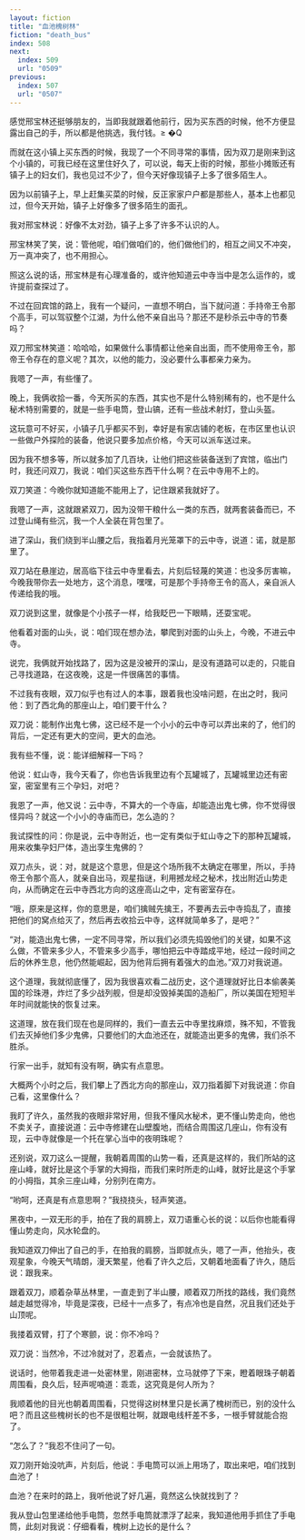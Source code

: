 ```yaml
---
layout: fiction
title: "血池槐树林"
fiction: "death_bus"
index: 508
next:
  index: 509
  url: "0509"
previous:
  index: 507
  url: "0507"
---
```

感觉邢宝林还挺够朋友的，当即我就跟着他前行，因为买东西的时候，他不方便显露出自己的手，所以都是他挑选，我付钱。≥ �Q

而就在这小镇上买东西的时候，我现了一个不同寻常的事情，因为双刀是刚来到这个小镇的，可我已经在这里住好久了，可以说，每天上街的时候，那些小摊贩还有镇子上的妇女们，我也见过不少了，但今天好像现镇子上多了很多陌生人。

因为以前镇子上，早上赶集买菜的时候，反正家家户户都是那些人，基本上也都见过，但今天开始，镇子上好像多了很多陌生的面孔。

我对邢宝林说：好像不太对劲，镇子上多了许多不认识的人。

邢宝林笑了笑，说：管他呢，咱们做咱们的，他们做他们的，相互之间又不冲突，万一真冲突了，也不用担心。

照这么说的话，邢宝林是有心理准备的，或许他知道云中寺当中是怎么运作的，或许提前查探过了。

不过在回宾馆的路上，我有一个疑问，一直想不明白，当下就问道：手持帝王令那个高手，可以驾驭整个江湖，为什么他不亲自出马？那还不是秒杀云中寺的节奏吗？

双刀邢宝林笑道：哈哈哈，如果做什么事情都让他亲自出面，而不使用帝王令，那帝王令存在的意义呢？其次，以他的能力，没必要什么事都亲力亲为。

我嗯了一声，有些懂了。

晚上，我俩收拾一番，今天所买的东西，其实也不是什么特别稀有的，也不是什么秘术特别需要的，就是一些手电筒，登山镐，还有一些战术射灯，登山头盔。

这玩意可不好买，小镇子几乎都买不到，幸好是有家店铺的老板，在市区里也认识一些做户外探险的装备，他说只要多加点价格，今天可以派车送过来。

因为我不想多等，所以就多加了几百块，让他们把这些装备送到了宾馆，临出门时，我还问双刀，我说：咱们买这些东西干什么啊？在云中寺用不上的。

双刀笑道：今晚你就知道能不能用上了，记住跟紧我就好了。

我嗯了一声，这就跟紧双刀，因为没带干粮什么一类的东西，就两套装备而已，不过登山绳有些沉，我一个人全装在背包里了。

进了深山，我们绕到半山腰之后，我指着月光笼罩下的云中寺，说道：诺，就是那里了。

双刀站在悬崖边，居高临下往云中寺里看去，片刻后轻蔑的笑道：也没多厉害嘛，今晚我带你去一处地方，这个消息，嘿嘿，可是那个手持帝王令的高人，亲自派人传递给我的哦。

双刀说到这里，就像是个小孩子一样，给我眨巴一下眼睛，还耍宝呢。

他看着对面的山头，说：咱们现在想办法，攀爬到对面的山头上，今晚，不进云中寺。

说完，我俩就开始找路了，因为这是没被开的深山，是没有道路可以走的，只能自己寻找道路，在这夜晚，这是一件很痛苦的事情。

不过我有夜眼，双刀似乎也有过人的本事，跟着我也没啥问题，在出之时，我问他：到了西北角的那座山上，咱们要干什么？

双刀说：能制作出鬼七佛，这已经不是一个小小的云中寺可以弄出来的了，他们的背后，一定还有更大的空间，更大的血池。

我有些不懂，说：能详细解释一下吗？

他说：虹山寺，我今天看了，你也告诉我里边有个瓦罐城了，瓦罐城里边还有密室，密室里有三个孕妇，对吧？

我恩了一声，他又说：云中寺，不算大的一个寺庙，却能造出鬼七佛，你不觉得很怪异吗？就这一个小小的寺庙而已，怎么造的？

我试探性的问：你是说，云中寺附近，也一定有类似于虹山寺之下的那种瓦罐城，用来收集孕妇尸体，造出孪生鬼佛的？

双刀点头，说：对，就是这个意思，但是这个场所我不太确定在哪里，所以，手持帝王令那个高人，就亲自出马，观星指谜，利用撼龙经之秘术，找出附近山势走向，从而确定在云中寺西北方向的这座高山之中，定有密室存在。

“哦，原来是这样，你的意思是，咱们擒贼先擒王，不要再去云中寺捣乱了，直接把他们的窝点给灭了，然后再去收拾云中寺，这样就简单多了，是吧？”

“对，能造出鬼七佛，一定不同寻常，所以我们必须先捣毁他们的关键，如果不这么做，不管来多少人，不管来多少高手，哪怕把云中寺踏成平地，经过一段时间之后的休养生息，他仍然能崛起，因为他背后拥有着强大的血池。”双刀对我说道。

这个道理，我就彻底懂了，因为我很喜欢看二战历史，这个道理就好比日本偷袭美国的珍珠港，炸烂了多少战列舰，但是却没毁掉美国的造船厂，所以美国在短短半年时间就能快的恢复过来。

这道理，放在我们现在也是同样的，我们一直去云中寺里找麻烦，殊不知，不管我们去灭掉他们多少鬼佛，只要他们的大血池还在，就能造出更多的鬼佛，我们杀不胜杀。

行家一出手，就知有没有啊，确实有点意思。

大概两个小时之后，我们攀上了西北方向的那座山，双刀指着脚下对我说道：你自己看，这里像什么？

我盯了许久，虽然我的夜眼非常好用，但我不懂风水秘术，更不懂山势走向，他也不卖关子，直接说道：云中寺修建在山壁腹地，而结合周围这几座山，你有没有现，云中寺就像是一个托在掌心当中的夜明珠呢？

还别说，双刀这么一提醒，我朝着周围的山势一看，还真是这样的，我们所站的这座山峰，就好比是这个手掌的大拇指，而我们来时所走的山峰，就好比是这个手掌的小拇指，其余三座山峰，分别列在南方。

“哟呵，还真是有点意思啊？”我挠挠头，轻声笑道。

黑夜中，一双无形的手，拍在了我的肩膀上，双刀语重心长的说：以后你也能看得懂山势走向，风水轮盘的。

我知道双刀伸出了自己的手，在拍我的肩膀，当即就点头，嗯了一声，他抬头，夜观星象，今晚天气晴朗，漫天繁星，他看了许久之后，又朝着地面看了许久，随后说：跟我来。

跟着双刀，顺着杂草丛林里，一直走到了半山腰，顺着双刀所找的路线，我们竟然越走越觉得冷，毕竟是深夜，已经十一点多了，有点冷也是自然，况且我们还处于山顶呢。

我搂着双臂，打了个寒颤，说：你不冷吗？

双刀说：当然冷，不过冷就对了，忍着点，一会就该热了。

说话时，他带着我走进一处密林里，刚进密林，立马就停了下来，瞪着眼珠子朝着周围看，良久后，轻声呢喃道：乖乖，这究竟是何人所为？

我顺着他的目光也朝着周围看，只觉得这树林里只是长满了槐树而已，别的没什么吧？而且这些槐树长的也不是很粗壮啊，就跟电线杆差不多，一根手臂就能合抱了。

“怎么了？”我忍不住问了一句。

双刀刚开始没吭声，片刻后，他说：手电筒可以派上用场了，取出来吧，咱们找到血池了！

血池？在来时的路上，我听他说了好几遍，竟然这么快就找到了？

我从登山包里递给他手电筒，忽然手电筒就漂浮了起来，我知道他用手抓住了手电筒，此刻对我说：仔细看看，槐树上边长的是什么？